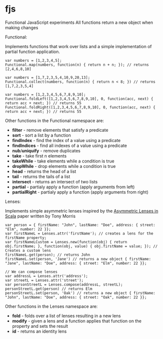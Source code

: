 fjs
===

Functional JavaScript experiments
All functions return a new object when making changes


Functional:

Implements functions that work over lists and a simple implementation of partial function application.


    var numbers = [1,2,3,4,5];
    Functional.map(numbers, function(n) { return n + n; }); // returns [2,4,6,8,10]

    var numbers = [1,7,2,3,5,4,10,9,20,13];
    Functional.collect(numbers, function(n) { return n < 8; }) // returns [1,7,2,3,5,4]

    var numbers = [1,2,3,4,5,6,7,8,9,10];
    Functional.foldLeft([1,2,3,4,5,6,7,8,9,10], 0, function(acc, next) { return acc + next; }) // returns 55
    Functional.foldRight([1,2,3,4,5,6,7,8,9,10], 0, function(acc, next) { return acc + next; }) // returns 55


Other functions in the Functional namespace are:

- **filter** - remove elements that satisfy a predicate
- **sort** - sort a list by a function
- **findIndex** - find the index of a value using a predicate
- **findIndices** - find all indexes of a value using a predicate
- **nub**/**uniquify** - remove duplicates
- **take** - take first n elements
- **takeWhile** - take elements while a condition is true
- **dropWhile** - drop elements while a condition is true
- **head** - returns the head of a list
- **tail** - returns the tails of a list
- **intersect** - returns an intersect of two lists
- **partial** - partialy apply a function (apply arguments from left)
- **partialRight** - partialy apply a function (apply arguments from right)

Lenses:

Implements simple asymmetric lenses inspired by the [Asymmetric Lenses in Scala](http://dl.dropbox.com/u/7810909/media/doc/lenses.pdf) paper written by Tony Morris
   
    var person = { firstName: "John", lastName: "Doe", address: { street: "Elm", number: 22 }};
    var firstNameL = Lenses.attr('firstName'); // creates a lens for the firstName property;
    var firstNameLCustom = Lenses.new(function(obj) { return obj.firstName; }, function(obj, value) { obj.firstName = value; }); // Creates a custom lens
    firstNameL.get(person); // returns John
    firstNameL.set(person, 'Jane') // returns a new object { firstName: "Jane", lastName: "Doe", address: { street: "Elm", number: 22 }};

    // We can compose lenses
    var addressL = Lenses.attr('address');
    var streetL = Lenses.attr('street');
    var personStreetL = Lenses.compose(addressL, streetL);
    personStreetL.get(person) // returns Elm
    personStreetL.set(person, 'Oak') // returns a new object { firstName: "John", lastName: "Doe", address: { street: "Oak", number: 22 }};


Other functions in the Lenses namespace are:

- **fold** - folds over a list of lenses resulting in a new lens
- **modify** - given a lens and a function applies that function on the property and sets the result 
- **id** - returns an identity lens
    

